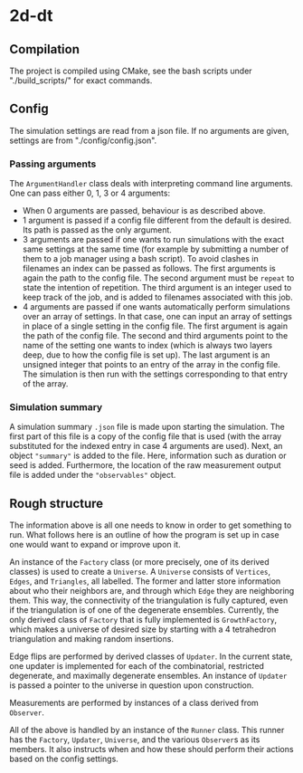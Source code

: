 # 2d-dt

## Compilation
The project is compiled using CMake, see the bash scripts under "./build_scripts/" for 
exact commands. 

## Config
The simulation settings are read from a json file. If no arguments are given, settings 
are from "./config/config.json". 

### Passing arguments
The `ArgumentHandler` class deals with interpreting command line arguments. One can 
pass either 0, 1, 3 or 4 arguments:
- When 0 arguments are passed, behaviour is as described above.
- 1 argument is passed if a config file different from the default is desired. Its 
  path is passed as the only argument.
- 3 arguments are passed if one wants to run simulations with the exact same settings 
  at the same time (for example by submitting a number of them to a job manager using 
  a bash script). To avoid clashes in filenames an index can be passed as follows. The 
  first arguments is again the path to the config file. The second argument must be 
  `repeat` to state the intention of repetition. The third argument is an integer used 
  to keep track of the job, and is added to filenames associated with this job.
- 4 arguments are passed if one wants automatically perform simulations over an array 
  of settings. In that case, one can input an array of settings in place of a single 
  setting in the config file. The first argument is again the path of the config file. 
  The second and third arguments point to the name of the setting one wants to index 
  (which is always two layers deep, due to how the config file is set up). The last 
  argument is an unsigned integer that points to an entry of the array in the config 
  file. The simulation is then run with the settings corresponding to that entry of 
  the array.

### Simulation summary
A simulation summary `.json` file is made upon starting the simulation. The first part 
of this file is a copy of the config file that is used (with the array substituted for 
the indexed entry in case 4 arguments are used). Next, an object `"summary"` is added 
to the file. Here, information such as duration or seed is added. Furthermore, the 
location of the raw measurement output file is added under the `"observables"` object.

## Rough structure
The information above is all one needs to know in order to get something to run. What 
follows here is an outline of how the program is set up in case one would 
want to expand or improve upon it.

An instance of the `Factory` class (or more precisely, one of its derived classes) 
is used to create a `Universe`. A `Universe` consists of `Vertices`, `Edges`, and 
`Triangles`, all labelled. The former and latter store information about who their 
neighbors are, and through which `Edge` they are neighboring them. This way, the connectivity of the 
triangulation is fully captured, even if the triangulation is of one of the degenerate 
ensembles. Currently, the only derived class of `Factory` that is fully implemented is 
`GrowthFactory`, which makes a universe of desired size by starting with a 4 
tetrahedron triangulation and making random insertions.

Edge flips are performed by derived classes of `Updater`. In the current state, one 
updater is implemented for each of the combinatorial, restricted degenerate, and 
maximally degenerate ensembles. An instance of `Updater` is passed a pointer to the 
universe in question upon construction.

Measurements are performed by instances of a class derived from `Observer`.

All of the above is handled by an instance of the `Runner` class. This runner has 
the `Factory`, `Updater`, `Universe`, and the various `Observer`s as its members. It 
also instructs when and how these should perform their actions based on the config 
settings.

